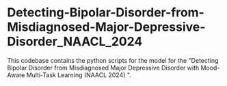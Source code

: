 # Detecting-Bipolar-Disorder-from-Misdiagnosed-Major-Depressive-Disorder_NAACL_2024
This codebase contains the python scripts for the model for the "Detecting Bipolar Disorder from Misdiagnosed Major Depressive Disorder with Mood-Aware Multi-Task Learning (NAACL 2024) ".
